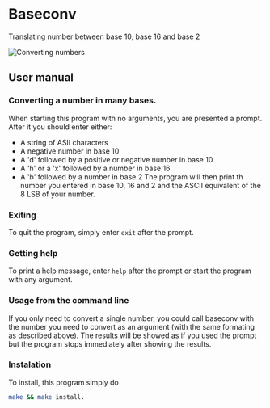# Baseconv

Translating number between base 10, base 16 and base 2

![Converting numbers](https://i.imgur.com/PExb4MJ.png)

## User manual

### Converting a number in many bases.

When starting this program with no arguments, you are presented a prompt. After it you should enter either:
* A string of ASII characters
* A negative number in base 10
* A 'd' followed by a positive or negative number in base 10
* A 'h' or a 'x' followed by a number in base 16
* A 'b' followed by a number in base 2
The program will then print th number you entered in base 10, 16 and 2 and the ASCII equivalent of the 8 LSB of your number.

### Exiting

To quit the program, simply enter `exit` after the prompt.

### Getting help

To print a help message, enter `help` after the prompt or start the program with any argument.

### Usage from the command line

If you only need to convert a single number, you could call baseconv with the number you need to convert as an argument (with the same formating as described above). The results will be showed as if you used the prompt but the program stops immediately after showing the results.

### Instalation

To install, this program simply do

```bash
make && make install.
```

